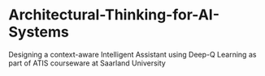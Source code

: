 # Architectural-Thinking-for-AI-Systems
Designing a context-aware Intelligent Assistant using Deep-Q Learning as part of ATIS courseware at Saarland University

